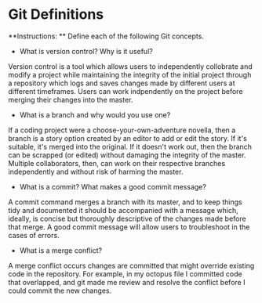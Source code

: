 # Git Definitions

**Instructions: ** Define each of the following Git concepts.

* What is version control?  Why is it useful?

Version control is a tool which allows users to independently collobrate and modify a project while maintaining the integrity of the initial project through a repository which logs and saves changes made by different users at different timeframes. Users can work indpendently on the project before merging their changes into the master. 

* What is a branch and why would you use one?

If a coding project were a choose-your-own-adventure novella, then a branch is a story option created by an editor to add or edit the story. If it's suitable, it's merged into the original. If it doesn't work out, then the branch can be scrapped (or edited) without damaging the integrity of the master. Multiple collaborators, then, can work on their respective branches independently and without risk of harming the master. 

* What is a commit? What makes a good commit message?

A commit command merges a branch with its master, and to keep things tidy and documented it should be accompanied with a message which, ideally, is concise but thoroughly descriptive of the changes made before that merge. A good commit message will allow users to troubleshoot in the cases of errors. 

* What is a merge conflict?

A merge conflict occurs changes are committed that might override existing code in the repository. For example, in my octopus file I committed code that overlapped, and git made me review and resolve the conflict before I could commit the new changes. 